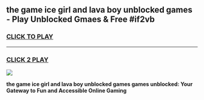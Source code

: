 
## the game ice girl and lava boy unblocked games - Play Unblocked Gmaes & Free #if2vb
<h3>
<a href="https://news.freeplayer.one?title=the_game_ice_girl_and_lava_boy_unblocked_games&ref=26F">CLICK TO PLAY</a></h3>
<hr>

<h3>
<a href="https://news.freeplayer.one?title=the_game_ice_girl_and_lava_boy_unblocked_games&ref=26F">CLICK 2 PLAY</a>
  
</h3>

<a href="https://news.freeplayer.one?title=the_game_ice_girl_and_lava_boy_unblocked_games&ref=26F/"><img src="https://clearcache.store/games.png"></a>


**the game ice girl and lava boy unblocked games games unblocked: Your Gateway to Fun and Accessible Online Gaming**
